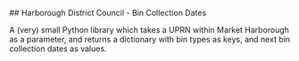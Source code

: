 ## Harborough District Council - Bin Collection Dates

A (very) small Python library which takes a UPRN within Market Harborough as a parameter, and returns a dictionary with bin types as keys, and next bin collection dates as values.
